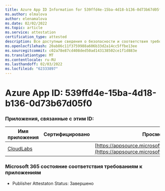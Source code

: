 ```yaml
---
title: Azure App ID Information for 539ffd4e-15ba-4d18-b136-0d73b67d05f0
ms.author: elmalova
author: elenamalova
ms.date: 02/02/2022
ms.topic: article
ms.service: attestation
certification_type: attested
description: Все доступные сведения о безопасности и соответствия требованиям для 539ffd4e-15ba-4d18-b136-0d73b67d05f0.
ms.openlocfilehash: 20ab86c11f3759988a606b33d2a14cc5ffbe13ee
ms.sourcegitcommit: c02a78e87cd408ded50ad143138502ce1f1d883e
ms.translationtype: MT
ms.contentlocale: ru-RU
ms.lasthandoff: 02/03/2022
ms.locfileid: "62333897"
---
```

# <a name="azure-app-id-539ffd4e-15ba-4d18-b136-0d73b67d05f0"></a>Azure App ID: 539ffd4e-15ba-4d18-b136-0d73b67d05f0


### <a name="apps-associated-with-this-id"></a>Приложения, связанные с этим ID:
| **Имя приложения** | **Сертифицировано** | **Просмотр в AppSource** |
|--------------|---------------|-----------------------|
| [CloudLabs](https://docs.microsoft.com/microsoft-365-app-certification/forward/WA200003273) |  | [https://appsource.microsoft.com/product/office/WA200003273](https://appsource.microsoft.com/product/office/WA200003273) |

### <a name="microsoft-365-app-compliance-status"></a>Microsoft 365 состояние соответствия требованиям к приложениям
- Publisher Attestaton Status: Завершено
